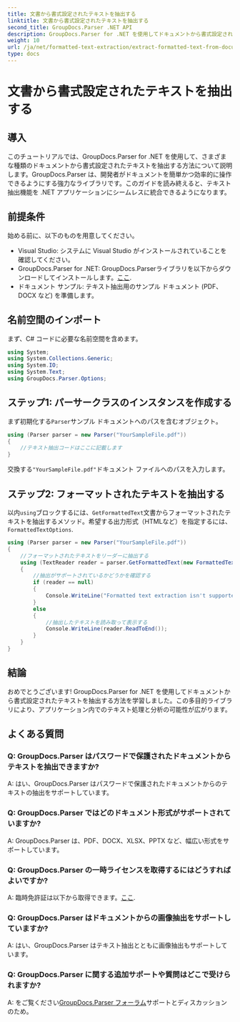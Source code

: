 ```yaml
---
title: 文書から書式設定されたテキストを抽出する
linktitle: 文書から書式設定されたテキストを抽出する
second_title: GroupDocs.Parser .NET API
description: GroupDocs.Parser for .NET を使用してドキュメントから書式設定されたテキストを抽出する方法を学習します。アプリケーション用のシンプルで効率的なテキスト抽出。
weight: 10
url: /ja/net/formatted-text-extraction/extract-formatted-text-from-document/
type: docs
---
```

# 文書から書式設定されたテキストを抽出する

## 導入
このチュートリアルでは、GroupDocs.Parser for .NET を使用して、さまざまな種類のドキュメントから書式設定されたテキストを抽出する方法について説明します。GroupDocs.Parser は、開発者がドキュメントを簡単かつ効率的に操作できるようにする強力なライブラリです。このガイドを読み終えると、テキスト抽出機能を .NET アプリケーションにシームレスに統合できるようになります。
## 前提条件
始める前に、以下のものを用意してください。
- Visual Studio: システムに Visual Studio がインストールされていることを確認してください。
-  GroupDocs.Parser for .NET: GroupDocs.Parserライブラリを以下からダウンロードしてインストールします。[ここ](https://releases.groupdocs.com/parser/net/).
- ドキュメント サンプル: テキスト抽出用のサンプル ドキュメント (PDF、DOCX など) を準備します。
## 名前空間のインポート
まず、C# コードに必要な名前空間を含めます。
```csharp
using System;
using System.Collections.Generic;
using System.IO;
using System.Text;
using GroupDocs.Parser.Options;
```
## ステップ1: パーサークラスのインスタンスを作成する
まず初期化する`Parser`サンプル ドキュメントへのパスを含むオブジェクト。
```csharp
using (Parser parser = new Parser("YourSampleFile.pdf"))
{
    //テキスト抽出コードはここに記載します
}
```
交換する`"YourSampleFile.pdf"`ドキュメント ファイルへのパスを入力します。

## ステップ2: フォーマットされたテキストを抽出する
以内`using`ブロックするには、`GetFormattedText`文書からフォーマットされたテキストを抽出するメソッド。希望する出力形式（HTMLなど）を指定するには、`FormattedTextOptions`.
```csharp
using (Parser parser = new Parser("YourSampleFile.pdf"))
{
    //フォーマットされたテキストをリーダーに抽出する
    using (TextReader reader = parser.GetFormattedText(new FormattedTextOptions(FormattedTextMode.Html)))
    {
        //抽出がサポートされているかどうかを確認する
        if (reader == null)
        {
            Console.WriteLine("Formatted text extraction isn't supported.");
        }
        else
        {
            //抽出したテキストを読み取って表示する
            Console.WriteLine(reader.ReadToEnd());
        }
    }
}
```

## 結論
おめでとうございます! GroupDocs.Parser for .NET を使用してドキュメントから書式設定されたテキストを抽出する方法を学習しました。この多目的ライブラリにより、アプリケーション内でのテキスト処理と分析の可能性が広がります。

## よくある質問
### Q: GroupDocs.Parser はパスワードで保護されたドキュメントからテキストを抽出できますか?
A: はい、GroupDocs.Parser はパスワードで保護されたドキュメントからのテキストの抽出をサポートしています。
### Q: GroupDocs.Parser ではどのドキュメント形式がサポートされていますか?
A: GroupDocs.Parser は、PDF、DOCX、XLSX、PPTX など、幅広い形式をサポートしています。
### Q: GroupDocs.Parser の一時ライセンスを取得するにはどうすればよいですか?
 A: 臨時免許証は以下から取得できます。[ここ](https://purchase.groupdocs.com/temporary-license/).
### Q: GroupDocs.Parser はドキュメントからの画像抽出をサポートしていますか?
A: はい、GroupDocs.Parser はテキスト抽出とともに画像抽出もサポートしています。
### Q: GroupDocs.Parser に関する追加サポートや質問はどこで受けられますか?
 A: をご覧ください[GroupDocs.Parser フォーラム](https://forum.groupdocs.com/c/parser/17)サポートとディスカッションのため。